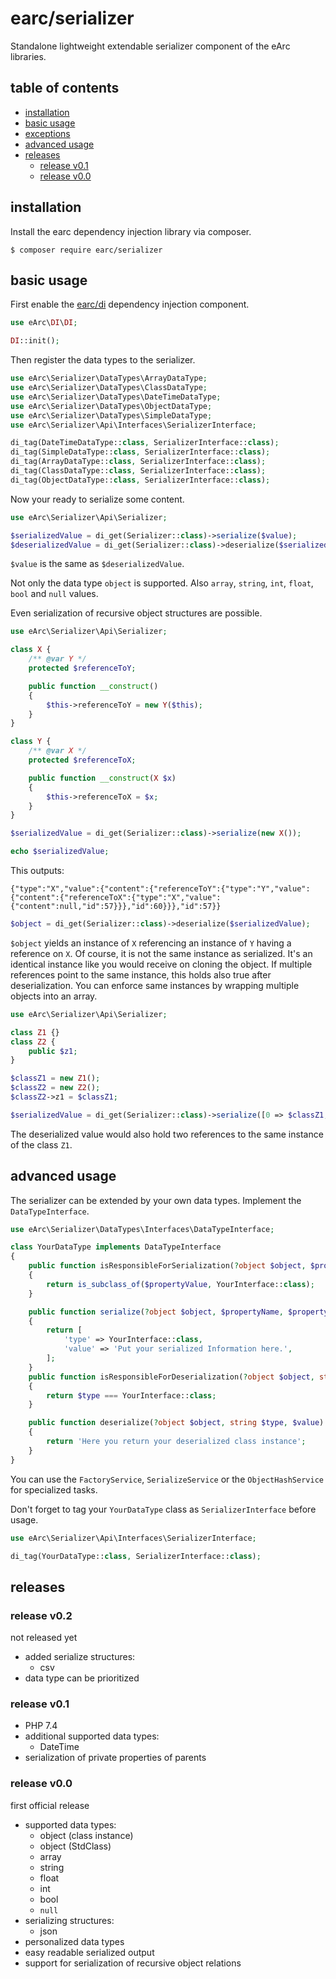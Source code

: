 # earc/serializer

Standalone lightweight extendable serializer component of the eArc libraries.

## table of contents
 
 - [installation](#installation)
 - [basic usage](#basic-usage)
 - [exceptions](#exceptions)
 - [advanced usage](#advanced-usage)
 - [releases](#releases)
   - [release v0.1](#release-v01)
   - [release v0.0](#release-v00)

## installation

Install the earc dependency injection library via composer.

```
$ composer require earc/serializer
```

## basic usage

First enable the [earc/di](https://github.com/Koudela/eArc-di/) dependency injection component.

```php
use eArc\DI\DI;

DI::init();
```

Then register the data types to the serializer.

```php
use eArc\Serializer\DataTypes\ArrayDataType;
use eArc\Serializer\DataTypes\ClassDataType;
use eArc\Serializer\DataTypes\DateTimeDataType;
use eArc\Serializer\DataTypes\ObjectDataType;
use eArc\Serializer\DataTypes\SimpleDataType;
use eArc\Serializer\Api\Interfaces\SerializerInterface;

di_tag(DateTimeDataType::class, SerializerInterface::class);
di_tag(SimpleDataType::class, SerializerInterface::class);
di_tag(ArrayDataType::class, SerializerInterface::class);
di_tag(ClassDataType::class, SerializerInterface::class);
di_tag(ObjectDataType::class, SerializerInterface::class);
```

Now your ready to serialize some content.

```php
use eArc\Serializer\Api\Serializer;

$serializedValue = di_get(Serializer::class)->serialize($value);
$deserializedValue = di_get(Serializer::class)->deserialize($serializedValue);
```

`$value` is the same as `$deserializedValue`.

Not only the data type `object` is supported. Also `array`, `string`, `int`, 
`float`, `bool` and `null` values. 

Even serialization of recursive object structures are possible.

```php
use eArc\Serializer\Api\Serializer;

class X {
    /** @var Y */
    protected $referenceToY;

    public function __construct()
    {
        $this->referenceToY = new Y($this);
    }
}

class Y {
    /** @var X */
    protected $referenceToX;

    public function __construct(X $x)
    {
        $this->referenceToX = $x;
    }    
}

$serializedValue = di_get(Serializer::class)->serialize(new X());

echo $serializedValue;
```

This outputs:

`{"type":"X","value":{"content":{"referenceToY":{"type":"Y","value":{"content":{"referenceToX":{"type":"X","value":{"content":null,"id":57}}},"id":60}}},"id":57}}`

```php
$object = di_get(Serializer::class)->deserialize($serializedValue);
```

`$object` yields an instance of `X` referencing an instance of `Y` having a 
reference on `X`. Of course, it is not the same instance as serialized. It's an 
identical instance like you would receive on cloning the object. If multiple 
references point to the same instance, this holds also true after
deserialization. You can enforce same instances by wrapping multiple objects 
into an array.

```php
use eArc\Serializer\Api\Serializer;

class Z1 {}
class Z2 {
    public $z1;
}

$classZ1 = new Z1();
$classZ2 = new Z2();
$classZ2->z1 = $classZ1;

$serializedValue = di_get(Serializer::class)->serialize([0 => $classZ1, 1 => $classZ2]);
```

The deserialized value would also hold two references to the same instance of 
the class `Z1`.

## advanced usage  

The serializer can be extended by your own data types. Implement the 
`DataTypeInterface`.

```php
use eArc\Serializer\DataTypes\Interfaces\DataTypeInterface;

class YourDataType implements DataTypeInterface
{
    public function isResponsibleForSerialization(?object $object, $propertyName, $propertyValue): bool
    {
        return is_subclass_of($propertyValue, YourInterface::class);
    }

    public function serialize(?object $object, $propertyName, $propertyValue)
    {
        return [
            'type' => YourInterface::class,
            'value' => 'Put your serialized Information here.',
        ];
    }
    public function isResponsibleForDeserialization(?object $object, string $type, $value): bool
    {
        return $type === YourInterface::class;
    }

    public function deserialize(?object $object, string $type, $value)
    {
        return 'Here you return your deserialized class instance';
    }
}
```

You can use the `FactoryService`, `SerializeService` or the `ObjectHashService`
for specialized tasks.

Don't forget to tag your `YourDataType` class as `SerializerInterface` before
usage.

```php
use eArc\Serializer\Api\Interfaces\SerializerInterface;

di_tag(YourDataType::class, SerializerInterface::class);
```

## releases

### release v0.2
not released yet
- added serialize structures:
    - csv
- data type can be prioritized

### release v0.1

- PHP 7.4
- additional supported data types:
    - DateTime
- serialization of private properties of parents

### release v0.0

first official release

- supported data types:
    - object (class instance)
    - object (StdClass)
    - array
    - string
    - float
    - int
    - bool
    - `null`
- serializing structures:
    - json
- personalized data types
- easy readable serialized output
- support for serialization of recursive object relations
